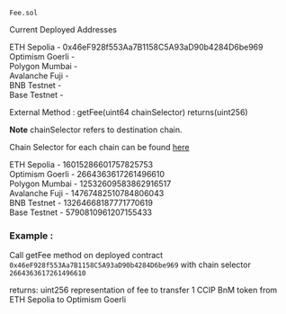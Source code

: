 `Fee.sol`

Current Deployed Addresses 

ETH Sepolia - 0x46eF928f553Aa7B1158C5A93aD90b4284D6be969    
Optimism Goerli -   
Polygon Mumbai -  
Avalanche Fuji -    
BNB Testnet -  
Base Testnet -  

External Method : getFee(uint64 chainSelector) returns(uint256)

**Note** chainSelector refers to destination chain.

Chain Selector for each chain can be found [here](https://docs.chain.link/ccip/supported-networks/testnet)

ETH Sepolia - 16015286601757825753  
Optimism Goerli - 2664363617261496610  
Polygon Mumbai - 12532609583862916517  
Avalanche Fuji - 14767482510784806043     
BNB Testnet - 13264668187771770619  
Base Testnet - 5790810961207155433  


### Example :
Call getFee method on deployed contract `0x46eF928f553Aa7B1158C5A93aD90b4284D6be969`
with chain selector `2664363617261496610`

returns: uint256 representation of fee to transfer 1 CCIP BnM token from ETH Sepolia to Optimism Goerli

